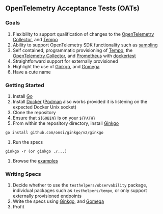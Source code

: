 ## OpenTelemetry Acceptance Tests (OATs)

### Goals

1. Flexibility to support qualification of changes to the [OpenTelemetry Collector][], and [Tempo][]
1. Ability to support OpenTelemetry SDK functionality such as [sampling][]
1. Self contained, programmatic provisioning of [Tempo][], the [OpenTelemetry Collector][], and [Prometheus][] with [dockertest][]
1. Straightforward support for externally provisioned 
1. Highlight the use of [Ginkgo][], and [Gomega][]
1. Have a cute name

[Tempo]: https://github.com/grafana/tempo
[OpenTelemetry Collector]: https://github.com/open-telemetry/opentelemetry-collector
[Prometheus]: https://github.com/prometheus/prometheus
[dockertest]: https://github.com/ory/dockertest
[sampling]: https://opentelemetry.io/docs/instrumentation/go/sampling/
[Ginkgo]: https://onsi.github.io/ginkgo/
[Gomega]: https://onsi.github.io/gomega/

### Getting Started

1. Install [Go][]
1. Install [Docker][] ([Podman][] also works provided it is listening on the expected Docker Unix socket)
1. Clone the repository
1. Ensure that `${GOBIN}` is on your `${PATH}`
1. From within the repository directory, install [Ginkgo][]

```
go install github.com/onsi/ginkgo/v2/ginkgo
```

1. Run the specs

```
ginkgo -r (or ginkgo ./...)
```

1. Browse the [examples][]

[Go]: https://go.dev/
[Docker]: https://www.docker.com/
[Podman]: https://podman.io/
[examples]: examples/README.md

### Writing Specs

1. Decide whether to use the `testhelpers/observability` package, individual packages such as
   `testhelpers/tempo`, or only support externally provisioned endpoints
1. Write the specs using [Ginkgo][], and [Gomega][]
1. Profit
